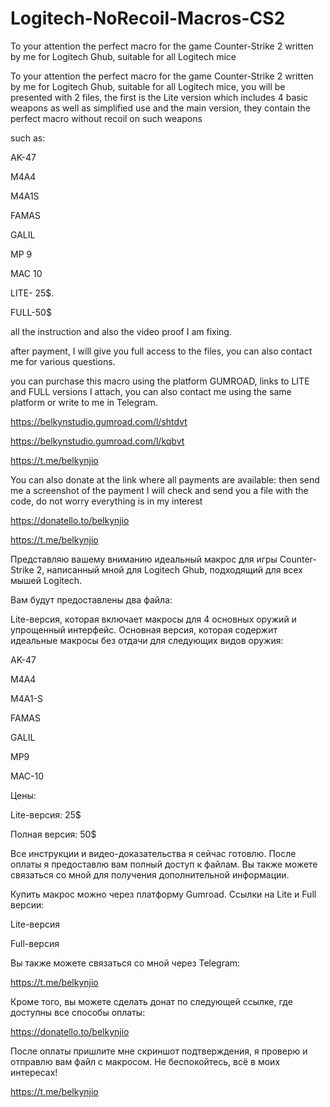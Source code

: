 # Logitech-NoRecoil-Macros-CS2
To your attention the perfect macro for the game Counter-Strike 2 written by me for Logitech Ghub, suitable for all Logitech mice

To your attention the perfect macro for the game Counter-Strike 2 written by me for Logitech Ghub, suitable for all Logitech mice, you will be presented with 2 files, the first is the Lite version which includes 4 basic weapons as well as simplified use and the main version, they contain the perfect macro without recoil on such weapons 

such as: 

AK-47

M4A4

M4A1S

FAMAS

GALIL

MP 9

MAC 10

LITE- 25$.

FULL-50$

all the instruction and also the video proof I am fixing.

after payment, I will give you full access to the files, you can also contact me for various questions.

you can purchase this macro using the platform GUMROAD, links to LITE and FULL versions I attach, you can also contact me using the same platform or write to me in Telegram.

https://belkynstudio.gumroad.com/l/shtdvt

https://belkynstudio.gumroad.com/l/kqbvt

https://t.me/belkynjio

You can also donate at the link where all payments are available: then send me a screenshot of the payment I will check and send you a file with the code, do not worry everything is in my interest

https://donatello.to/belkynjio

https://t.me/belkynjio

Представляю вашему вниманию идеальный макрос для игры Counter-Strike 2, написанный мной для Logitech Ghub, подходящий для всех мышей Logitech.

Вам будут предоставлены два файла:

Lite-версия, которая включает макросы для 4 основных оружий и упрощенный интерфейс.
Основная версия, которая содержит идеальные макросы без отдачи для следующих видов оружия:

AK-47

M4A4

M4A1-S

FAMAS

GALIL

MP9

MAC-10

Цены:

Lite-версия: 25$

Полная версия: 50$

Все инструкции и видео-доказательства я сейчас готовлю. После оплаты я предоставлю вам полный доступ к файлам. Вы также можете связаться со мной для получения дополнительной информации.

Купить макрос можно через платформу Gumroad. Ссылки на Lite и Full версии:

Lite-версия

Full-версия

Вы также можете связаться со мной через Telegram:

https://t.me/belkynjio

Кроме того, вы можете сделать донат по следующей ссылке, где доступны все способы оплаты:

https://donatello.to/belkynjio

После оплаты пришлите мне скриншот подтверждения, я проверю и отправлю вам файл с макросом. Не беспокойтесь, всё в моих интересах!

https://t.me/belkynjio

